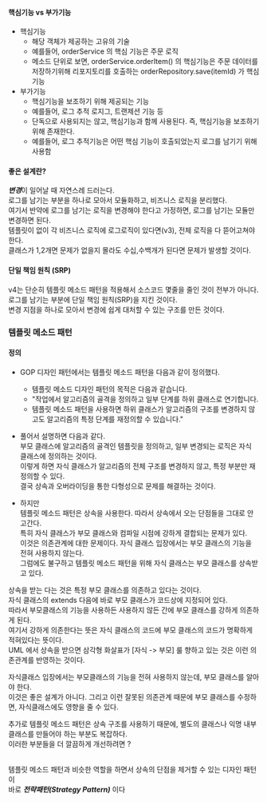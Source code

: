 #### 핵심기능 vs 부가기능
* 핵심기능
  * 해당 객체가 제공하는 고유의 기술
  * 예를들어, orderService 의 핵심 기능은 주문 로직
  * 메소드 단위로 보면, orderService.orderItem() 의 핵심기능은 주문 데이터를 저장하기위해 리포지토리를 호출하는 orderRepository.save(itemId) 가 핵심기능
* 부가기능
  * 핵심기능을 보조하기 위해 제공되는 기능
  * 예를들어, 로그 추적 로지그, 트랜제션 기능 등
  * 단독으로 사용되지는 않고, 핵심기능과 함께 사용된다. 즉, 핵심기능을 보조하기 위해 존재한다.
  * 예를들어, 로그 추적기능은 어떤 핵심 기능이 호출되었는지 로그를 남기기 위해 사용함

#### 좋은 설계란?
***변경***이 일어날 때 자연스레 드러는다.<br>
로그를 남기는 부분을 하나로 모아서 모듈화하고, 비즈니스 로직을 분리했다.<br>
여기서 반약에 로그를 남기는 로직을 변경해야 한다고 가정하면, 로그를 남기는 모듈만 변경하면 된다.<br>
템플릿이 없이 각 비즈니스 로직에 로그로직이 있다면(v3), 전체 로직을 다 뜯어고쳐야 한다.<br>
클래스가 1,2개면 문제가 없을지 몰라도 수십,수백개가 된다면 문제가 발생할 것이다.<br>

#### 단일 책임 원칙 (SRP)
v4는 단순히 템플릿 메소드 패턴을 적용해서 소스코드 몇줄을 줄인 것이 전부가 아니다.<br>
로그를 남기는 부분에 단일 책임 원칙(SRP)을 지킨 것이다.<br>
변경 지점을 하나로 모아서 변경에 쉽게 대처할 수 있는 구조를 만든 것이다.


### 템플릿 메소드 패턴

#### 정의
* GOP 디자인 패턴에서는 템플릿 메소드 패턴을 다음과 같이 정의했다.
  * 템플릿 메소드 디자인 패턴의 목적은 다음과 같습니다.
  * "작업에서 알고리즘의 골격을 정의하고 일부 단계를 하위 클래스로 연기합니다. 
  * 템플릿 메소드 패턴을 사용하면 하위 클래스가 알고리즘의 구조를 변경하지 않고도 알고리즘의 특정 단계를 재정의할 수 있습니다."
    <br>


* 풀어서 설명하면 다음과 같다.<br>
부모 클래스에 알고리즘의 골격인 템플릿을 정의하고, 일부 변경되는 로직은 자식 클래스에 정의하는 것이다.<br>
이렇게 하면 자식 클래스가 알고리즘의 전체 구조를 변경하지 않고, 특정 부분만 재정의할 수 있다.<br>
결국 상속과 오버라이딩을 통한 다형성으로 문제를 해결하는 것이다.
  <br>


* 하지만<br>
템플릿 메소드 패턴은 상속을 사용한다. 따라서 상속에서 오는 단점들을 그대로 안고간다.<br>
특히 자식 클래스가 부모 클래스와 컴파일 시점에 강하게 결합되는 문제가 있다.<br>
이것은 의존관계에 대한 문제이다. 자식 클래스 입장에서는 부모 클래스의 기능을 전혀 사용하지 않는다.<br>
그럼에도 불구하고 템플릿 메소드 패턴을 위해 자식 클래스는 부모 클래스를 상속받고 있다.
  <br>


상속을 받는 다는 것은 특정 부모 클래스를 의존하고 있다는 것이다.<br>
자식 클래스의 extends 다음에 바로 부모 클래스가 코드상에 지정되어 있다.<br>
따라서 부모클래스의 기능을 사용하든 사용하지 않든 간에 부모 클래스를 강하게 의존하게 된다.<br>
여기서 강하게 의존한다는 뜻은 자식 클래스의 코드에 부모 클래스의 코드가 명확하게 적혀있다는 뜻이다.<br>
UML 에서 상속을 받으면 삼각형 화살표가 [자식 -> 부모] 룰 향하고 있는 것은 이런 의존관계를 반영하는 것이다.
<br>

자식클래스 입장에서는 부모클래스의 기능을 전혀 사용하지 않는데, 부모 클래스를 알아야 한다.<br>
이것은 좋은 설계가 아니다. 그리고 이런 잘못된 의존관계 때문에 부모 클래스를 수정하면, 자식클래스에도 영향을 줄 수 있다.<br>

추가로 템플릿 메소드 패턴은 상속 구조를 사용하기 때문에, 별도의 클래스나 익명 내부 클래스를 만들어야 하는 부분도 복잡하다.<br>
이러한 부분들을 더 깔끔하게 개선하려면 ?<br>
<br>

템플릿 메소드 패턴과 비슷한 역할을 하면서 상속의 단점을 제거할 수 있는 디자인 패턴이 <br>
바로 ***전략패턴(Strategy Pattern)*** 이다